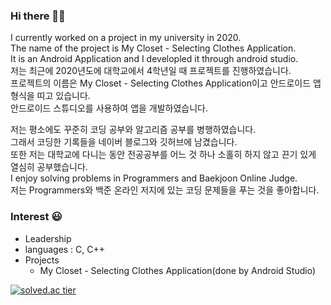 ### Hi there 👋:smile:
 I currently worked on a project in my university in 2020.  
 The name of the project is My Closet - Selecting Clothes Application.  
 It is an Android Application and I developled it through android studio.  
 저는 최근에 2020년도에 대학교에서 4학년일 때 프로젝트를 진행하였습니다.  
 프로젝트의 이름은 My Closet - Selecting Clothes Application이고 안드로이드 앱 형식을 띠고 있습니다.  
 안드로이드 스튜디오를 사용하여 앱을 개발하였습니다.  

 저는 평소에도 꾸준히 코딩 공부와 알고리즘 공부를 병행하였습니다.  
 그래서 코딩한 기록들을 네이버 블로그와 깃허브에 남겼습니다.  
 또한 저는 대학교에 다니는 동안 전공공부를 어느 것 하나 소홀히 하지 않고 끈기 있게 열심히 공부했습니다.  
 I enjoy solving problems in Programmers and Baekjoon Online Judge.  
 저는 Programmers와 백준 온라인 저지에 있는 코딩 문제들을 푸는 것을 좋아합니다. 
 
 ### Interest :smiley:
 * Leadership
 * languages : C, C++
 * Projects
    * My Closet - Selecting Clothes Application(done by Android Studio)
    
[![solved.ac tier](http://mazassumnida.wtf/api/generate_badge?boj=aortldjq7)](https://solved.ac/aortldjq7)

 
<!--
**sponge77/sponge77** is a ✨ _special_ ✨ repository because its `README.md` (this file) appears on your GitHub profile.

Here are some ideas to get you started:

- 🔭 I’m currently working on ...
- 🌱 I’m currently learning ...
- 👯 I’m looking to collaborate on ...
- 🤔 I’m looking for help with ...
- 💬 Ask me about ...
- 📫 How to reach me: ...
- 😄 Pronouns: ...
- ⚡ Fun fact: ...
-->
